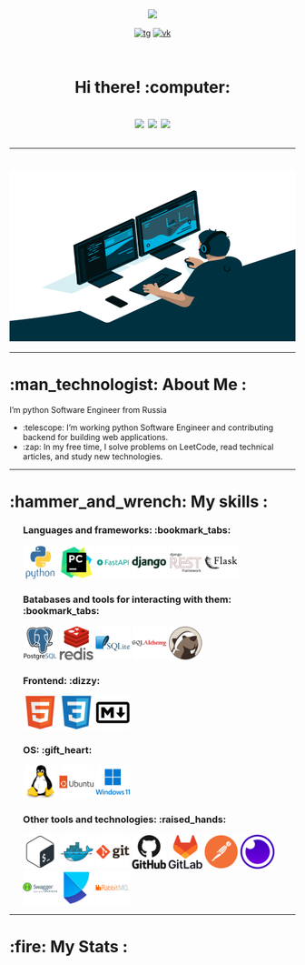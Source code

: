 <div id="header" align="center">
  <img src="https://media.giphy.com/media/M9gbBd9nbDrOTu1Mqx/giphy.gif" width="100"/>
</div>

<div align="center" id="badges">
    <p>
        <a href="https://t.me/sergei_rusanow"> <img src="https://img.shields.io/badge/Telegram-2CA5E0?style=for-the-badge&logo=telegram&logoColor=white" alt="tg"></a> 
        <a href="https://vk.com/i_am_rock_32"> <img src="https://img.shields.io/badge/вконтакте-%232E87FB.svg?&style=for-the-badge&logo=vk&logoColor=white" alt="vk"></a>
    </p>
</div>

<div align="center">
    <img src="https://komarev.com/ghpvc/?username=SergeyRusanovv&style=flat-square&color=blue" alt=""/>
</div>

<h1 align="center">
   Hi there! :computer:
    <p>
        <img src="https://media.giphy.com/media/hvRJCLFzcasrR4ia7z/giphy.gif" width="30px"/>
        <img src="https://media.giphy.com/media/hvRJCLFzcasrR4ia7z/giphy.gif" width="30px"/>
        <img src="https://media.giphy.com/media/hvRJCLFzcasrR4ia7z/giphy.gif" width="30px"/>
    </p>
</h1>

---

<h1 align="center">
    <img align="center" alt="Coding" width="600" height="300" src="assets/code.gif">
</h1>

---

<h1 align="left"> :man_technologist: About Me : </h1>
    <p align="left">I’m python Software Engineer from Russia</p>
    <ul align="left">
      <li>:telescope: I’m working python Software Engineer and contributing backend for building web applications.</li>
      <li>:zap: In my free time, I solve problems on LeetCode, read technical articles, and study new technologies.</li>
    </ul>

---

<h1 align="left">:hammer_and_wrench: My skills :</h1>
<ul>
    <h3 align="left">Languages and frameworks: :bookmark_tabs:</h3>
    <li style="list-style-type: none;">
        <img src="assets/python-original-wordmark.svg" width="60" height="60">
        <img src="assets/pycharm-original.svg" width="60" height="60">
        <img src="assets/fastapi-original-wordmark.svg" width="60" height="60">
        <img src="assets/django-plain-wordmark.svg" width="60" height="60">
        <img src="assets/djangorest-original.svg" width="60" height="60">
        <img src="assets/flask-original-wordmark.svg" width="60" height="60">
    </li>
    <h3 align="left">Вatabases and tools for interacting with them: :bookmark_tabs:</h3>
    <li style="list-style-type: none;">
        <img src="assets/postgresql-original-wordmark.svg" width="60" height="60">
        <img src="assets/redis-original-wordmark.svg" width="60" height="60">
        <img src="assets/sqlite-original-wordmark.svg" width="60" height="60">
        <img src="assets/sqlalchemy-original-wordmark.svg" width="60" height="60">
        <img src="assets/dbeaver-original.svg" width="60" height="60">
   </li>
    <h3 align="left">Frontend: :dizzy:</h3>
    <li style="list-style-type: none;">
        <img src="assets/html5-original.svg" width="60" height="60">
        <img src="assets/css3-original.svg" width="60" height="60">
        <img src="assets/markdown-original.svg" width="60" height="60">
    </li>
    <h3 align="left">OS: :gift_heart:</h3>
    <li style="list-style-type: none;">
        <img src="assets/linux-original.svg" width="60" height="60">
        <img src="assets/ubuntu-original-wordmark.svg" width="60" height="60">
        <img src="assets/windows11-original-wordmark.svg" width="60" height="60">
    </li>
    <h3 align="left">Other tools and technologies: :raised_hands:</h3>
    <li style="list-style-type: none;">
        <img src="assets/bash-plain.svg" width="60" height="60">
        <img src="assets/docker-original.svg" width="60" height="60">
        <img src="assets/git-original-wordmark.svg" width="60" height="60">
        <img src="assets/github-original-wordmark.svg" width="60" height="60">
        <img src="assets/gitlab-original-wordmark.svg" width="60" height="60">
        <img src="assets/postman-original.svg" width="60" height="60">
        <img src="assets/insomnia-original.svg" width="60" height="60">
        <img src="assets/swagger-original-wordmark.svg" width="60" height="60">
        <img src="assets/poetry-original.svg" width="60" height="60">
        <img src="assets/rabbitmq-original-wordmark.svg" width="60" height="60"> 
    </li>
</ul>

---

<h1> :fire: My Stats :</h1>
<!-- <p>[![GitHub Streak](https://github-readme-streak-stats.herokuapp.com?user=SergeyRusanovv&theme=codestackr&hide_border=true&date_format=M%20j%5B%2C%20Y%5D)](https://git.io/streak-stats)</p>
<p>[![Top Langs](https://github-readme-stats.vercel.app/api/top-langs/?username=SergeyRusanovv)](https://github.com/anuraghazra/github-readme-stats)</p> -->

<div id="stat" align="center">
    <img src="https://github-profile-summary-cards.vercel.app/api/cards/profile-details?username=SergeyRusanovv&theme=github_dark" alt=""/>
    <img src="https://github-profile-summary-cards.vercel.app/api/cards/most-commit-language?username=SergeyRusanovv&theme=github_dark" alt=""/>
     <img src="https://github-profile-summary-cards.vercel.app/api/cards/stats?username=SergeyRusanovv&theme=github_dark" alt=""/>
</div>
